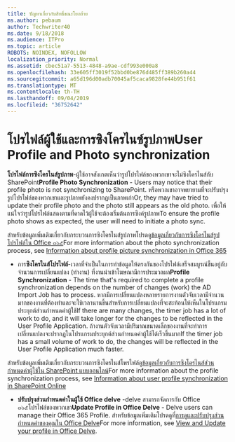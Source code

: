 ```yaml
---
title: ปัญหาเกี่ยวกับสิทธิ์ขณะโยกย้าย
ms.author: pebaum
author: Techwriter40
ms.date: 9/18/2018
ms.audience: ITPro
ms.topic: article
ROBOTS: NOINDEX, NOFOLLOW
localization_priority: Normal
ms.assetid: cbec51a7-5513-4848-a9ae-cdf993e000a8
ms.openlocfilehash: 33e605ff3019f52bbd0be876d485ff389b260a44
ms.sourcegitcommit: a65d196d00adb70045af5caca9828fe44b951f61
ms.translationtype: MT
ms.contentlocale: th-TH
ms.lasthandoff: 09/04/2019
ms.locfileid: "36752642"
---
```

# <a name="user-profile-and-photo-synchronization"></a><span data-ttu-id="210eb-102">โปรไฟล์ผู้ใช้และการซิงโครไนซ์รูปภาพ</span><span class="sxs-lookup"><span data-stu-id="210eb-102">User Profile and Photo synchronization</span></span>

 <span data-ttu-id="210eb-103">**โปรไฟล์การซิงโครไนส์รูปภาพ**-ผู้ใช้อาจสังเกตเห็นว่ารูปโปรไฟล์ของพวกเขาจะไม่ซิงโครไนส์กับ SharePoint</span><span class="sxs-lookup"><span data-stu-id="210eb-103">**Profile Photo Synchronization** - Users may notice that their profile photo is not synchronizing to SharePoint.</span></span> <span data-ttu-id="210eb-104">หรือพวกเขาอาจพยายามที่จะปรับปรุงรูปโปรไฟล์ของพวกเขาและรูปภาพยังคงปรากฏเป็นภาพเก่า</span><span class="sxs-lookup"><span data-stu-id="210eb-104">Or, they may have tried to update their profile photo and the photo still appears as the old photo.</span></span> <span data-ttu-id="210eb-105">เพื่อให้แน่ใจว่ารูปโปรไฟล์แสดงตามที่คาดไว้ผู้ใช้จะต้องเริ่มต้นการซิงค์รูปภาพ</span><span class="sxs-lookup"><span data-stu-id="210eb-105">To ensure the profile photo shows as expected, the user will need to initiate a photo sync.</span></span> 
  
<span data-ttu-id="210eb-106">สำหรับข้อมูลเพิ่มเติมเกี่ยวกับกระบวนการซิงโครไนส์รูปภาพโปรดดู[ข้อมูลเกี่ยวกับการซิงโครไนส์รูปโปรไฟล์ใน Office ๓๖๕](https://go.microsoft.com/fwlink/?linkid=2022634)</span><span class="sxs-lookup"><span data-stu-id="210eb-106">For more information about the photo synchronization process, see [Information about profile picture synchronization in Office 365](https://go.microsoft.com/fwlink/?linkid=2022634)</span></span>
  
- <span data-ttu-id="210eb-107">การ**ซิงโครไนส์โปรไฟล์**-เวลาที่จำเป็นในการทำข้อมูลให้ตรงกันของโปรไฟล์เสร็จสมบูรณ์ขึ้นอยู่กับจำนวนการเปลี่ยนแปลง (ทำงาน) ที่งานนำเข้าโฆษณามีการประมวลผล</span><span class="sxs-lookup"><span data-stu-id="210eb-107">**Profile Synchronization** - The time that's required to complete a profile synchronization depends on the number of changes (work) the AD Import Job has to process.</span></span> <span data-ttu-id="210eb-108">หากมีการเปลี่ยนแปลงหลายรายการงานตัวจับเวลามีจำนวนมากของงานที่ต้องทำและจะใช้เวลานานขึ้นสำหรับการเปลี่ยนแปลงที่จะสะท้อนให้เห็นในโปรแกรมประยุกต์ส่วนกำหนดค่าผู้ใช้</span><span class="sxs-lookup"><span data-stu-id="210eb-108">If there are many changes, the timer job has a lot of work to do, and it will take longer for the changes to be reflected in the User Profile Application.</span></span> <span data-ttu-id="210eb-109">ถ้างานตัวจับเวลามีปริมาณขนาดเล็กของงานที่จะทำการเปลี่ยนแปลงจะปรากฏในโปรแกรมประยุกต์ส่วนกำหนดค่าผู้ใช้ได้เร็วขึ้นมาก</span><span class="sxs-lookup"><span data-stu-id="210eb-109">If the timer job has a small volume of work to do, the changes will be reflected in the User Profile Application much faster.</span></span> 
  
<span data-ttu-id="210eb-110">สำหรับข้อมูลเพิ่มเติมเกี่ยวกับกระบวนการซิงโครไนส์โพรไฟล์ดู[ข้อมูลเกี่ยวกับการซิงโครไนส์ส่วนกำหนดค่าผู้ใช้ใน SharePoint แบบออนไลน์](https://go.microsoft.com/fwlink/?linkid=2022639)</span><span class="sxs-lookup"><span data-stu-id="210eb-110">For more information about the profile synchronization process, see [Information about user profile synchronization in SharePoint Online](https://go.microsoft.com/fwlink/?linkid=2022639)</span></span>
    
- <span data-ttu-id="210eb-111">**ปรับปรุงส่วนกำหนดค่าในผู้ใช้ Office delve** -delve สามารถจัดการกับ Office ๓๖๕โปรไฟล์ของพวกเขา</span><span class="sxs-lookup"><span data-stu-id="210eb-111">**Update Profile in Office Delve** - Delve users can manage their Office 365 Profile.</span></span> <span data-ttu-id="210eb-112">สำหรับข้อมูลเพิ่มเติมโปรดดูที่[การดูและปรับปรุงส่วนกำหนดค่าของคุณใน Office Delve](https://support.office.com/article/View-and-update-your-profile-in-Office-Delve-4e84343b-eedf-45a1-aeb9-8627ccca14ba)</span><span class="sxs-lookup"><span data-stu-id="210eb-112">For more information, see [View and Update your profile in Office Delve](https://support.office.com/article/View-and-update-your-profile-in-Office-Delve-4e84343b-eedf-45a1-aeb9-8627ccca14ba).</span></span>
    


